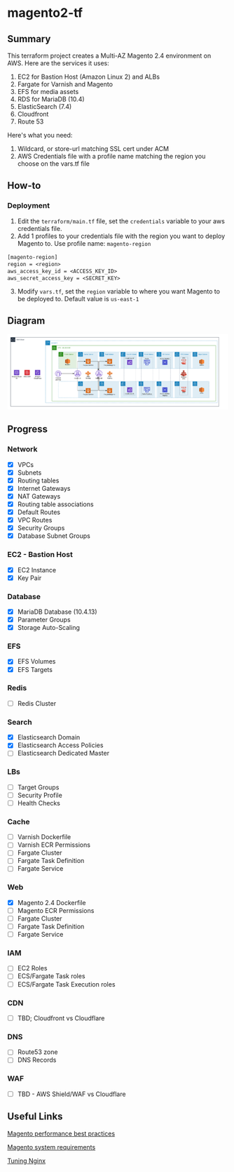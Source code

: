 # magento2-tf

## Summary
This terraform project creates a Multi-AZ Magento 2.4 environment on AWS. Here are the services it uses:

1. EC2 for Bastion Host (Amazon Linux 2) and ALBs
2. Fargate for Varnish and Magento
3. EFS for media assets
4. RDS for MariaDB (10.4)
5. ElasticSearch (7.4)
6. Cloudfront
7. Route 53

Here's what you need:

1. Wildcard, or store-url matching SSL cert under ACM
2. AWS Credentials file with a profile name matching the region you choose on the vars.tf file

## How-to
### Deployment
1. Edit the `terraform/main.tf` file, set the `credentials` variable to your aws credentials file.
2. Add 1 profiles to your credentials file with the region you want to deploy Magento to. Use profile name: `magento-region`
```
[magento-region]
region = <region>
aws_access_key_id = <ACCESS_KEY_ID>
aws_secret_access_key = <SECRET_KEY>
```
3. Modify `vars.tf`, set the `region` variable to where you want Magento to be deployed to. Default value is `us-east-1`

## Diagram
![screenshot](https://github.com/davoclock/magento2-tf/blob/master/img/magentosingleregion.png)

## Progress
### Network
- [x] VPCs
- [x] Subnets
- [x] Routing tables
- [x] Internet Gateways
- [x] NAT Gateways
- [x] Routing table associations
- [x] Default Routes
- [X] VPC Routes
- [X] Security Groups
- [X] Database Subnet Groups

### EC2 - Bastion Host
- [X] EC2 Instance
- [X] Key Pair

### Database
- [X] MariaDB Database (10.4.13)
- [X] Parameter Groups
- [X] Storage Auto-Scaling

### EFS
- [X] EFS Volumes
- [X] EFS Targets

### Redis
- [ ] Redis Cluster

### Search
- [X] Elasticsearch Domain
- [X] Elasticsearch Access Policies
- [ ] Elasticsearch Dedicated Master

### LBs
- [ ] Target Groups
- [ ] Security Profile
- [ ] Health Checks

### Cache
- [ ] Varnish Dockerfile
- [ ] Varnish ECR Permissions
- [ ] Fargate Cluster
- [ ] Fargate Task Definition
- [ ] Fargate Service

### Web
- [X] Magento 2.4 Dockerfile
- [ ] Magento ECR Permissions
- [ ] Fargate Cluster
- [ ] Fargate Task Definition
- [ ] Fargate Service

### IAM
- [ ] EC2 Roles
- [ ] ECS/Fargate Task roles
- [ ] ECS/Fargate Task Execution roles

### CDN
- [ ] TBD; Cloudfront vs Cloudflare

### DNS
- [ ] Route53 zone
- [ ] DNS Records

### WAF
- [ ] TBD - AWS Shield/WAF vs Cloudflare

## Useful Links
[Magento performance best practices](https://devdocs.magento.com/guides/v2.3/performance-best-practices/software.html)

[Magento system requirements](https://devdocs.magento.com/guides/v2.3/install-gde/system-requirements-tech.html)

[Tuning Nginx](https://www.nginx.com/blog/tuning-nginx/)
